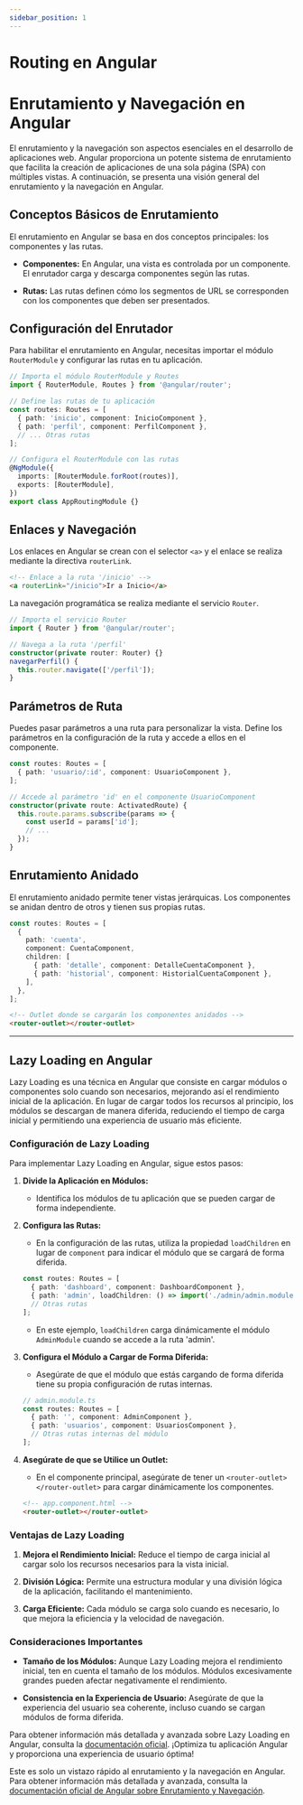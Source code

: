 ```yaml
---
sidebar_position: 1
---
```


# Routing en Angular

# Enrutamiento y Navegación en Angular

El enrutamiento y la navegación son aspectos esenciales en el desarrollo de aplicaciones web. Angular proporciona un potente sistema de enrutamiento que facilita la creación de aplicaciones de una sola página (SPA) con múltiples vistas. A continuación, se presenta una visión general del enrutamiento y la navegación en Angular.

## Conceptos Básicos de Enrutamiento

El enrutamiento en Angular se basa en dos conceptos principales: los componentes y las rutas.

- **Componentes:** En Angular, una vista es controlada por un componente. El enrutador carga y descarga componentes según las rutas.

- **Rutas:** Las rutas definen cómo los segmentos de URL se corresponden con los componentes que deben ser presentados.

## Configuración del Enrutador

Para habilitar el enrutamiento en Angular, necesitas importar el módulo `RouterModule` y configurar las rutas en tu aplicación.

```typescript
// Importa el módulo RouterModule y Routes
import { RouterModule, Routes } from '@angular/router';

// Define las rutas de tu aplicación
const routes: Routes = [
  { path: 'inicio', component: InicioComponent },
  { path: 'perfil', component: PerfilComponent },
  // ... Otras rutas
];

// Configura el RouterModule con las rutas
@NgModule({
  imports: [RouterModule.forRoot(routes)],
  exports: [RouterModule],
})
export class AppRoutingModule {}
```

## Enlaces y Navegación

Los enlaces en Angular se crean con el selector `<a>` y el enlace se realiza mediante la directiva `routerLink`.

```html
<!-- Enlace a la ruta '/inicio' -->
<a routerLink="/inicio">Ir a Inicio</a>
```

La navegación programática se realiza mediante el servicio `Router`.

```typescript
// Importa el servicio Router
import { Router } from '@angular/router';

// Navega a la ruta '/perfil'
constructor(private router: Router) {}
navegarPerfil() {
  this.router.navigate(['/perfil']);
}
```

## Parámetros de Ruta

Puedes pasar parámetros a una ruta para personalizar la vista. Define los parámetros en la configuración de la ruta y accede a ellos en el componente.

```typescript
const routes: Routes = [
  { path: 'usuario/:id', component: UsuarioComponent },
];
```

```typescript
// Accede al parámetro 'id' en el componente UsuarioComponent
constructor(private route: ActivatedRoute) {
  this.route.params.subscribe(params => {
    const userId = params['id'];
    // ...
  });
}
```

## Enrutamiento Anidado

El enrutamiento anidado permite tener vistas jerárquicas. Los componentes se anidan dentro de otros y tienen sus propias rutas.

```typescript
const routes: Routes = [
  {
    path: 'cuenta',
    component: CuentaComponent,
    children: [
      { path: 'detalle', component: DetalleCuentaComponent },
      { path: 'historial', component: HistorialCuentaComponent },
    ],
  },
];
```

```html
<!-- Outlet donde se cargarán los componentes anidados -->
<router-outlet></router-outlet>
```
---

## Lazy Loading en Angular

Lazy Loading es una técnica en Angular que consiste en cargar módulos o componentes solo cuando son necesarios, mejorando así el rendimiento inicial de la aplicación. En lugar de cargar todos los recursos al principio, los módulos se descargan de manera diferida, reduciendo el tiempo de carga inicial y permitiendo una experiencia de usuario más eficiente.

### Configuración de Lazy Loading

Para implementar Lazy Loading en Angular, sigue estos pasos:

1. **Divide la Aplicación en Módulos:**
   - Identifica los módulos de tu aplicación que se pueden cargar de forma independiente.

2. **Configura las Rutas:**
   - En la configuración de las rutas, utiliza la propiedad `loadChildren` en lugar de `component` para indicar el módulo que se cargará de forma diferida.

   ```typescript
   const routes: Routes = [
     { path: 'dashboard', component: DashboardComponent },
     { path: 'admin', loadChildren: () => import('./admin/admin.module').then(m => m.AdminModule) },
     // Otras rutas
   ];
   ```

   - En este ejemplo, `loadChildren` carga dinámicamente el módulo `AdminModule` cuando se accede a la ruta 'admin'.

3. **Configura el Módulo a Cargar de Forma Diferida:**
   - Asegúrate de que el módulo que estás cargando de forma diferida tiene su propia configuración de rutas internas.

   ```typescript
   // admin.module.ts
   const routes: Routes = [
     { path: '', component: AdminComponent },
     { path: 'usuarios', component: UsuariosComponent },
     // Otras rutas internas del módulo
   ];
   ```

4. **Asegúrate de que se Utilice un Outlet:**
   - En el componente principal, asegúrate de tener un `<router-outlet></router-outlet>` para cargar dinámicamente los componentes.

   ```html
   <!-- app.component.html -->
   <router-outlet></router-outlet>
   ```

### Ventajas de Lazy Loading

1. **Mejora el Rendimiento Inicial:** Reduce el tiempo de carga inicial al cargar solo los recursos necesarios para la vista inicial.

2. **División Lógica:** Permite una estructura modular y una división lógica de la aplicación, facilitando el mantenimiento.

3. **Carga Eficiente:** Cada módulo se carga solo cuando es necesario, lo que mejora la eficiencia y la velocidad de navegación.

### Consideraciones Importantes

- **Tamaño de los Módulos:** Aunque Lazy Loading mejora el rendimiento inicial, ten en cuenta el tamaño de los módulos. Módulos excesivamente grandes pueden afectar negativamente el rendimiento.

- **Consistencia en la Experiencia de Usuario:** Asegúrate de que la experiencia del usuario sea coherente, incluso cuando se cargan módulos de forma diferida.

Para obtener información más detallada y avanzada sobre Lazy Loading en Angular, consulta la [documentación oficial](https://angular.io/guide/lazy-loading-ngmodules). ¡Optimiza tu aplicación Angular y proporciona una experiencia de usuario óptima!

Este es solo un vistazo rápido al enrutamiento y la navegación en Angular. Para obtener información más detallada y avanzada, consulta la [documentación oficial de Angular sobre Enrutamiento y Navegación](https://angular.io/guide/routing-overview).
